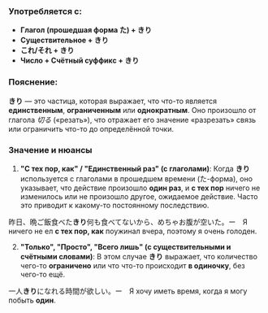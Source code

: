 ### Употребляется с:

- **Глагол (прошедшая форма た) + きり**
- **Существительное + きり**
- **これ/それ + きり**
- **Число + Счётный суффикс + きり**


### Пояснение:

**きり** — это частица, которая выражает, что что-то является **единственным**, **ограниченным** или **однократным**. Оно произошло от глагола _切る_ («резать»), что отражает его значение «разрезать» связь или ограничить что-то до определённой точки.


### Значение и нюансы

1. **"С тех пор, как" / "Единственный раз" (с глаголами)**: Когда **きり** используется с глаголами в прошедшем времени (た-форма), оно указывает, что действие произошло **один раз**, и **с тех пор** ничего не изменилось или не произошло другое, ожидаемое действие. Часто это приводит к какому-то постоянному последствию.

昨日、晩ご飯食べた**きり**何も食べてないから、めちゃお腹が空いた。ー　Я ничего не ел **с тех пор, как** поужинал вчера, поэтому я очень голоден.

2. **"Только", "Просто", "Всего лишь" (с существительными и счётными словами)**: В этом случае **きり** выражает, что количество чего-то **ограничено** или что что-то происходит **в одиночку**, без чего-то ещё.

一人**きり**になれる時間が欲しい。ー　Я хочу иметь время, когда я могу побыть **один**.